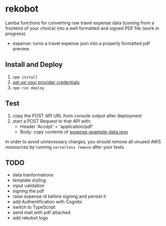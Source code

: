 # rekobot

Lamba functions for converting raw travel expense data (coming from a frontend of your choice) into a well formatted and signed PDF file (work in progress).

* expense: turns a travel expense json into a properly formatted pdf preview

## Install and Deploy

1. `npm install`
2. [set-up your provider credentials](https://serverless.com/framework/docs/providers/aws/guide/credentials/)
3. `npm run deploy`

## Test

1. copy the POST API URL from console output after deployment
2. start a POST Request to that API with:
    - Header 'Accept' = 'application/pdf'
    - Body: copy contents of [expense-example-data.json](./expense-example-data.json)

In order to avoid unnecessary charges, you should remove all unused AWS ressources by running `serverless remove` after your tests.

## TODO

* data tranformations
* template styling
* input validation
* signing the pdf
* raise expense id before signing and persist it
* add Authentification with Cognito
* switch to TypeScript
* send mail with pdf attached
* add rekobot logo